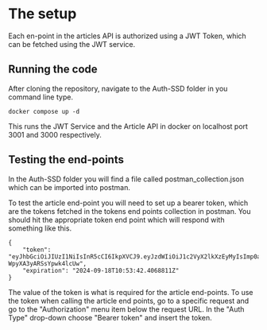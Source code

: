 
# The setup

Each en-point in the articles API is authorized using a JWT Token, which can be fetched using the JWT service.
## Running the code

After cloning the repository, navigate to the Auth-SSD folder in you command line type.


```
docker compose up -d
```
This runs the JWT Service and the Article API in docker on localhost port 3001 and 3000 respectively.



## Testing the end-points

In the Auth-SSD folder you will find a file called postman_collection.json which can be imported into postman.

To test the article end-point you will need to set up a bearer token, which are the tokens fetched in the tokens end points collection in postman. You should hit the appropriate token end point which will respond with something like this.

```
{
    "token": "eyJhbGciOiJIUzI1NiIsInR5cCI6IkpXVCJ9.eyJzdWIiOiJ1c2VyX2lkXzEyMyIsImp0aSI6IjVkYTUyZjZmLTNmNjktNDFjOS04MzVhLWRjZDViNWFmMTFjOSIsInBlcm1pc3Npb25zIjpbIkRlbGV0ZUFydGljbGUiLCJFZGl0QXJ0aWNsZSIsIkVkaXRDb21tZW50IiwiRGVsZXRlQ29tbWVudCIsIkVkaXRBcnRpY2xlIiwiQ3JlYXRlQXJ0aWNsZSIsIkNyZWF0ZUNvbW1lbnQiLCJSZWFkQXJ0aWNsZSJdLCJleHAiOjE3MjY2NTY4MjIsImlzcyI6Imp3dC1pc3N1ZS5jb20iLCJhdWQiOiJzZWN1cmUtd2ViLWFwaS5jb20ifQ.hgTvFEa5sES0TpVPcMa_tg-WpyXA3yARSsYpwk4lcUw",
    "expiration": "2024-09-18T10:53:42.4068811Z"
}
```

The value of the token is what is required for the article end-points. To use the token when calling the article end points, go to a specific request and go to the "Authorization" menu item below the request URL. In the "Auth Type" drop-down choose "Bearer token" and insert the token.


